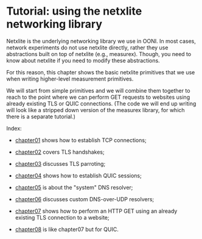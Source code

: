 # Tutorial: using the netxlite networking library

Netxlite is the underlying networking library we use in OONI. In
most cases, network experiments do not use netxlite directly, rather
they use abstractions built on top of netxlite (e.g., measurex).
Though, you need to know about netxlite if you need to modify
these abstractions.

For this reason, this chapter shows the basic netxlite primitives
that we use when writing higher-level measurement primitives.

We will start from simple primitives and we will combine them
together to reach to the point where we can perform GET requests
to websites using already existing TLS or QUIC connections. (The code
we will end up writing will look like a stripped down version of
the measurex library, for which there is a separate tutorial.)

Index:

- [chapter01](chapter01) shows how to establish TCP connections;

- [chapter02](chapter02) covers TLS handshakes;

- [chapter03](chapter03) discusses TLS parroting;

- [chapter04](chapter04) shows how to establish QUIC sessions;

- [chapter05](chapter05) is about the "system" DNS resolver;

- [chapter06](chapter06) discusses custom DNS-over-UDP resolvers;

- [chapter07](chapter07) shows how to perform an HTTP GET
using an already existing TLS connection to a website;

- [chapter08](chapter08) is like chapter07 but for QUIC.
